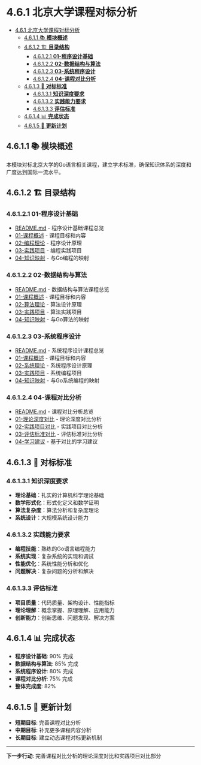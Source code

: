 # 4.6.1 北京大学课程对标分析

<!-- TOC START -->
- [4.6.1 北京大学课程对标分析](#461-北京大学课程对标分析)
  - [4.6.1.1 📚 **模块概述**](#4611--模块概述)
  - [4.6.1.2 🏗️ **目录结构**](#4612-️-目录结构)
    - [4.6.1.2.1 **01-程序设计基础**](#46121-01-程序设计基础)
    - [4.6.1.2.2 **02-数据结构与算法**](#46122-02-数据结构与算法)
    - [4.6.1.2.3 **03-系统程序设计**](#46123-03-系统程序设计)
    - [4.6.1.2.4 **04-课程对比分析**](#46124-04-课程对比分析)
  - [4.6.1.3 🎯 **对标标准**](#4613--对标标准)
    - [4.6.1.3.1 **知识深度要求**](#46131-知识深度要求)
    - [4.6.1.3.2 **实践能力要求**](#46132-实践能力要求)
    - [4.6.1.3.3 **评估标准**](#46133-评估标准)
  - [4.6.1.4 📊 **完成状态**](#4614--完成状态)
  - [4.6.1.5 🔄 **更新计划**](#4615--更新计划)
<!-- TOC END -->

## 4.6.1.1 📚 **模块概述**

本模块对标北京大学的Go语言相关课程，建立学术标准，确保知识体系的深度和广度达到国际一流水平。

## 4.6.1.2 🏗️ **目录结构**

### 4.6.1.2.1 **01-程序设计基础**

- [README.md](01-程序设计基础/README.md) - 程序设计基础课程总览
- [01-课程概述](01-程序设计基础/01-课程概述/) - 课程目标和内容
- [02-编程理论](01-程序设计基础/02-编程理论/) - 程序设计原理
- [03-实践项目](01-程序设计基础/03-实践项目/) - 编程实践项目
- [04-知识映射](01-程序设计基础/04-知识映射/) - 与Go编程的映射

### 4.6.1.2.2 **02-数据结构与算法**

- [README.md](02-数据结构与算法/README.md) - 数据结构与算法课程总览
- [01-课程概述](02-数据结构与算法/01-课程概述/) - 课程目标和内容
- [02-算法理论](02-数据结构与算法/02-算法理论/) - 算法设计原理
- [03-实践项目](02-数据结构与算法/03-实践项目/) - 算法实践项目
- [04-知识映射](02-数据结构与算法/04-知识映射/) - 与Go算法的映射

### 4.6.1.2.3 **03-系统程序设计**

- [README.md](03-系统程序设计/README.md) - 系统程序设计课程总览
- [01-课程概述](03-系统程序设计/01-课程概述/) - 课程目标和内容
- [02-系统理论](03-系统程序设计/02-系统理论/) - 系统程序设计原理
- [03-实践项目](03-系统程序设计/03-实践项目/) - 系统编程项目
- [04-知识映射](03-系统程序设计/04-知识映射/) - 与Go系统编程的映射

### 4.6.1.2.4 **04-课程对比分析**

- [README.md](04-课程对比分析/README.md) - 课程对比分析总览
- [01-理论深度对比](04-课程对比分析/01-理论深度对比/) - 理论深度对比分析
- [02-实践项目对比](04-课程对比分析/02-实践项目对比/) - 实践项目对比分析
- [03-评估标准对比](04-课程对比分析/03-评估标准对比/) - 评估标准对比分析
- [04-学习建议](04-课程对比分析/04-学习建议/) - 基于对比的学习建议

## 4.6.1.3 🎯 **对标标准**

### 4.6.1.3.1 **知识深度要求**

- **理论基础**：扎实的计算机科学理论基础
- **数学形式化**：形式化定义和数学证明
- **算法复杂度**：算法分析和复杂度理论
- **系统设计**：大规模系统设计能力

### 4.6.1.3.2 **实践能力要求**

- **编程技能**：熟练的Go语言编程能力
- **系统实现**：复杂系统的实现和调试
- **性能优化**：系统性能分析和优化
- **问题解决**：复杂问题的分析和解决

### 4.6.1.3.3 **评估标准**

- **项目质量**：代码质量、架构设计、性能指标
- **理论理解**：概念掌握、原理理解、应用能力
- **创新能力**：创新思维、问题发现、解决方案

## 4.6.1.4 📊 **完成状态**

- **程序设计基础**: 90% 完成
- **数据结构与算法**: 85% 完成
- **系统程序设计**: 80% 完成
- **课程对比分析**: 75% 完成
- **整体完成度**: 82%

## 4.6.1.5 🔄 **更新计划**

- **短期目标**: 完善课程对比分析
- **中期目标**: 补充更多课程内容分析
- **长期目标**: 建立动态课程对标更新机制

---

**下一步行动**: 完善课程对比分析的理论深度对比和实践项目对比部分
